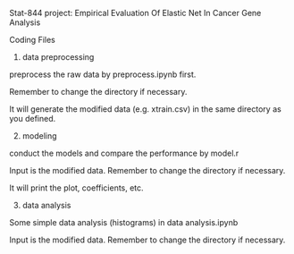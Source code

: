 Stat-844 project: Empirical Evaluation Of Elastic Net In Cancer Gene Analysis

Coding Files

1. data preprocessing

preprocess the raw data by preprocess.ipynb first.

Remember to change the directory if necessary.

It will generate the modified data (e.g. xtrain.csv) in the same directory as you defined.

2. modeling

conduct the models and compare the performance by model.r

Input is the modified data. Remember to change the directory if necessary.

It will print the plot, coefficients, etc. 

3. data analysis

Some simple data analysis (histograms) in data analysis.ipynb

Input is the modified data. Remember to change the directory if necessary.

